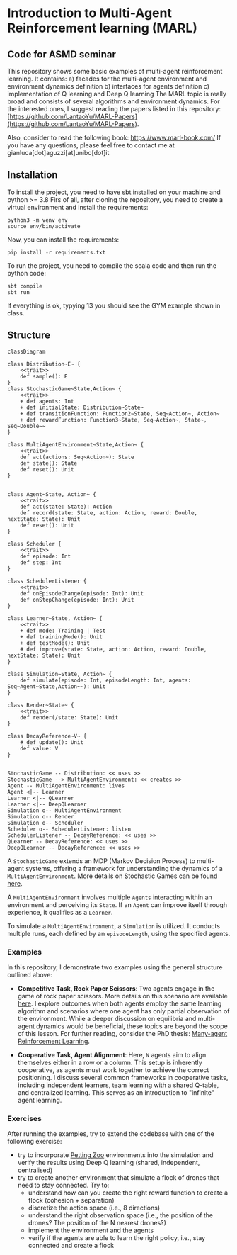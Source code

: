 # Introduction to Multi-Agent Reinforcement learning (MARL)
## Code for ASMD seminar
This repository shows some basic examples of multi-agent reinforcement learning. It contains:
a) facades for the multi-agent environment and environment dynamics definition
b) interfaces for agents definition
c) implementation of Q learning and Deep Q learning
The MARL topic is really broad and consists of several algorithms and environment dynamics. 
For the interested ones, I suggest reading the papers listed in this repository: [https://github.com/LantaoYu/MARL-Papers](https://github.com/LantaoYu/MARL-Papers). 

Also, consider to read the following book: https://www.marl-book.com/
If you have any questions, please feel free to contact me at gianluca[dot]aguzzi[at]unibo[dot]it

## Installation
To install the project, you need to have sbt installed on your machine and python >= 3.8
Firs of all, after cloning the repository, you need to create a virtual environment and install the requirements:
```shell
python3 -m venv env
source env/bin/activate
```
Now, you can install the requirements:
```shell
pip install -r requirements.txt
```

To run the project, you need to compile the scala code and then run the python code:
```shell
sbt compile
sbt run
```

If everything is ok, typying 13 you should see the GYM example shown in class.
## Structure
```mermaid
classDiagram

class Distribution~E~ {
    <<trait>>
    def sample(): E
}
class StochasticGame~State,Action~ {
    <<trait>>
    + def agents: Int
    + def initialState: Distribution~State~
    + def transitionFunction: Function2~State, Seq~Action~, Action~
    + def rewardFunction: Function3~State, Seq~Action~, State~, Seq~Double~~
}

class MultiAgentEnvironment~State,Action~ {
    <<trait>>
    def act(actions: Seq~Action~): State
    def state(): State
    def reset(): Unit
}


class Agent~State, Action~ {
    <<trait>>
    def act(state: State): Action
    def record(state: State, action: Action, reward: Double, nextState: State): Unit
    def reset(): Unit
}

class Scheduler {
    <<trait>>
    def episode: Int
    def step: Int
}

class SchedulerListener {
    <<trait>>
    def onEpisodeChange(episode: Int): Unit
    def onStepChange(episode: Int): Unit
}

class Learner~State, Action~ {
    <<trait>>
    + def mode: Training | Test
    + def trainingMode(): Unit
    + def testMode(): Unit
    # def improve(state: State, action: Action, reward: Double, nextState: State): Unit
}

class Simulation~State, Action~ {
    def simulate(episode: Int, episodeLength: Int, agents: Seq~Agent~State,Action~~): Unit
}

class Render~State~ {
    <<trait>>
    def render(/state: State): Unit
}

class DecayReference~V~ {
    # def update(): Unit
    def value: V
}


StochasticGame -- Distribution: << uses >>
StochasticGame --> MultiAgentEnvironment: << creates >>
Agent -- MultiAgentEnvironment: lives
Agent <|-- Learner
Learner <|-- QLearner
Learner <|-- DeepQLearner
Simulation o-- MultiAgentEnvironment
Simulation o-- Render
Simulation o-- Scheduler
Scheduler o-- SchedulerListener: listen
SchedulerListener -- DecayReference: << uses >>
QLearner -- DecayReference: << uses >>
DeepQLearner -- DecayReference: << uses >>
```
A `StochasticGame` extends an MDP (Markov Decision Process) to multi-agent systems, offering a framework for understanding the dynamics of a `MultiAgentEnvironment`. More details on Stochastic Games can be found [here](https://en.wikipedia.org/wiki/Stochastic_game). 

A `MultiAgentEnvironment` involves multiple `Agents` interacting within an environment and perceiving its `State`. If an `Agent` can improve itself through experience, it qualifies as a `Learner`.

To simulate a `MultiAgentEnvironment`, a `Simulation` is utilized. It conducts multiple runs, each defined by an `episodeLength`, using the specified agents.

### Examples
In this repository, I demonstrate two examples using the general structure outlined above:

- **Competitive Task, Rock Paper Scissors**: Two agents engage in the game of rock paper scissors. More details on this scenario are available [here](https://direct.mit.edu/isal/proceedings/alife2018/30/404/99610). I explore outcomes when both agents employ the same learning algorithm and scenarios where one agent has only partial observation of the environment. While a deeper discussion on equilibria and multi-agent dynamics would be beneficial, these topics are beyond the scope of this lesson. For further reading, consider the PhD thesis: [Many-agent Reinforcement Learning](https://discovery.ucl.ac.uk/id/eprint/10124273/).

- **Cooperative Task, Agent Alignment**: Here, `N` agents aim to align themselves either in a row or a column. This setup is inherently cooperative, as agents must work together to achieve the correct positioning. I discuss several common frameworks in cooperative tasks, including independent learners, team learning with a shared Q-table, and centralized learning. This serves as an introduction to "infinite" agent learning.


### Exercises
After running the examples, try to extend the codebase with one of the following exercise:
- try to incorporate [Petting Zoo](https://pettingzoo.farama.org/index.html) environments into the simulation and verify the results using Deep Q learning (shared, independent, centralised)
- try to create another environment that simulate a flock of drones that need to stay connected. Try to:
  - understand how can you create the right reward function to create a flock (cohesion + separation)
  - discretize the action space (i.e., 8 directions)
  - understand the right observation space (i.e., the position of the drones? The position of the N nearest drones?)
  - implement the environment and the agents
  - verify if the agents are able to learn the right policy, i.e., stay connected and create a flock